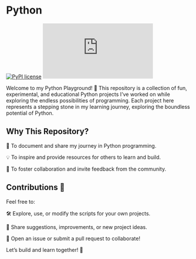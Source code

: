 # Python

[![PyPI license](https://img.shields.io/pypi/l/ansicolortags.svg)](https://pypi.python.org/pypi/ansicolortags/)
[![GitHub commits](https://badgen.net/github/commits/Naereen/Strapdown.js)](https://GitHub.com/Naereen/StrapDown.js/commit/)

Welcome to my Python Playground! 🎉 This repository is a collection of fun, experimental, and educational Python projects I’ve worked on while exploring the endless possibilities of programming. Each project here represents a stepping stone in my learning journey, exploring the boundless potential of Python.


## Why This Repository?

📘 To document and share my journey in Python programming.

💡 To inspire and provide resources for others to learn and build.

🤝 To foster collaboration and invite feedback from the community.


## Contributions 🤗

Feel free to:

🛠 Explore, use, or modify the scripts for your own projects.

💬 Share suggestions, improvements, or new project ideas.

🚀 Open an issue or submit a pull request to collaborate!

Let’s build and learn together! 🌟
